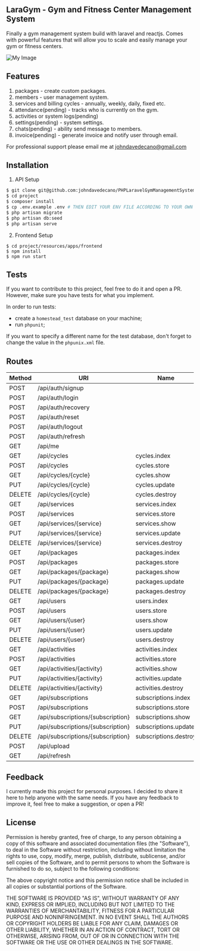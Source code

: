 ## LaraGym - Gym and Fitness Center Management System

Finally a gym management system build with laravel and reactjs. Comes with powerful features that will allow you to scale and easily manage your gym or fitness centers.

![My Image](https://raw.github.com/johndavedecano/PHPLaravelGymManagementSystem/master/screenshot.png)

## Features

1. packages - create custom packages.
2. members - user management system.
3. services and billing cycles - annually, weekly, daily, fixed etc.
4. attendance(pending) - tracks who is currently on the gym.
5. activities or system logs(pending)
6. settings(pending) - system settings.
7. chats(pending) - ability send message to members.
8. invoice(pending) - generate invoice and notify user through email.

For professional support please email me at johndavedecano@gmail.com

## Installation

1. API Setup

```bash
$ git clone git@github.com:johndavedecano/PHPLaravelGymManagementSystem.git project
$ cd project
$ composer install
$ cp .env.example .env # THEN EDIT YOUR ENV FILE ACCORDING TO YOUR OWN SETTINGS.
$ php artisan migrate
$ php artisan db:seed
$ php artisan serve
```

2. Frontend Setup

```base
$ cd project/resources/apps/frontend
$ npm install
$ npm run start
```

## Tests

If you want to contribute to this project, feel free to do it and open a PR. However, make sure you have tests for what you implement.

In order to run tests:

* create a `homestead_test` database on your machine;
* run `phpunit`;

If you want to specify a different name for the test database, don't forget to change the value in the `phpunix.xml` file.


## Routes

| Method    | URI                               | Name                  | Action                                                         | Protected | Version(s) |
|-----------|-----------------------------------|-----------------------|----------------------------------------------------------------|-----------|------------|
| POST      | /api/auth/signup                  |                       | App\Api\V1\Controllers\SignUpController@signUp                 | No        | v1         |
| POST      | /api/auth/login                   |                       | App\Api\V1\Controllers\LoginController@login                   | No        | v1         |
| POST      | /api/auth/recovery                |                       | App\Api\V1\Controllers\ForgotPasswordController@sendResetEmail | No        | v1         |
| POST      | /api/auth/reset                   |                       | App\Api\V1\Controllers\ResetPasswordController@resetPassword   | No        | v1         |
| POST      | /api/auth/logout                  |                       | App\Api\V1\Controllers\LogoutController@logout                 | No        | v1         |
| POST      | /api/auth/refresh                 |                       | App\Api\V1\Controllers\RefreshController@refresh               | No        | v1         |
| GET       | /api/me                           |                       | App\Api\V1\Controllers\UserController@me                       | No        | v1         |
| GET       | /api/cycles                       | cycles.index          | App\Api\V1\Controllers\CycleController@index                   | No        | v1         |
| POST      | /api/cycles                       | cycles.store          | App\Api\V1\Controllers\CycleController@store                   | No        | v1         |
| GET       | /api/cycles/{cycle}               | cycles.show           | App\Api\V1\Controllers\CycleController@show                    | No        | v1         |
| PUT       | /api/cycles/{cycle}               | cycles.update         | App\Api\V1\Controllers\CycleController@update                  | No        | v1         |
| DELETE    | /api/cycles/{cycle}               | cycles.destroy        | App\Api\V1\Controllers\CycleController@destroy                 | No        | v1         |
| GET       | /api/services                     | services.index        | App\Api\V1\Controllers\ServiceController@index                 | No        | v1         |
| POST      | /api/services                     | services.store        | App\Api\V1\Controllers\ServiceController@store                 | No        | v1         |
| GET       | /api/services/{service}           | services.show         | App\Api\V1\Controllers\ServiceController@show                  | No        | v1         |
| PUT       | /api/services/{service}           | services.update       | App\Api\V1\Controllers\ServiceController@update                | No        | v1         |
| DELETE    | /api/services/{service}           | services.destroy      | App\Api\V1\Controllers\ServiceController@destroy               | No        | v1         |
| GET       | /api/packages                     | packages.index        | App\Api\V1\Controllers\PackageController@index                 | No        | v1         |
| POST      | /api/packages                     | packages.store        | App\Api\V1\Controllers\PackageController@store                 | No        | v1         |
| GET       | /api/packages/{package}           | packages.show         | App\Api\V1\Controllers\PackageController@show                  | No        | v1         |
| PUT       | /api/packages/{package}           | packages.update       | App\Api\V1\Controllers\PackageController@update                | No        | v1         |
| DELETE    | /api/packages/{package}           | packages.destroy      | App\Api\V1\Controllers\PackageController@destroy               | No        | v1         |
| GET       | /api/users                        | users.index           | App\Api\V1\Controllers\UserController@index                    | No        | v1         |
| POST      | /api/users                        | users.store           | App\Api\V1\Controllers\UserController@store                    | No        | v1         |
| GET       | /api/users/{user}                 | users.show            | App\Api\V1\Controllers\UserController@show                     | No        | v1         |
| PUT       | /api/users/{user}                 | users.update          | App\Api\V1\Controllers\UserController@update                   | No        | v1         |
| DELETE    | /api/users/{user}                 | users.destroy         | App\Api\V1\Controllers\UserController@destroy                  | No        | v1         |
| GET       | /api/activities                   | activities.index      | App\Api\V1\Controllers\ActivityController@index                | No        | v1         |
| POST      | /api/activities                   | activities.store      | App\Api\V1\Controllers\ActivityController@store                | No        | v1         |
| GET       | /api/activities/{activity}        | activities.show       | App\Api\V1\Controllers\ActivityController@show                 | No        | v1         |
| PUT       | /api/activities/{activity}        | activities.update     | App\Api\V1\Controllers\ActivityController@update               | No        | v1         |
| DELETE    | /api/activities/{activity}        | activities.destroy    | App\Api\V1\Controllers\ActivityController@destroy              | No        | v1         |
| GET       | /api/subscriptions                | subscriptions.index   | App\Api\V1\Controllers\SubscriptionController@index            | No        | v1         |
| POST      | /api/subscriptions                | subscriptions.store   | App\Api\V1\Controllers\SubscriptionController@store            | No        | v1         |
| GET       | /api/subscriptions/{subscription} | subscriptions.show    | App\Api\V1\Controllers\SubscriptionController@show             | No        | v1         |
| PUT       | /api/subscriptions/{subscription} | subscriptions.update  | App\Api\V1\Controllers\SubscriptionController@update           | No        | v1         |
| DELETE    | /api/subscriptions/{subscription} | subscriptions.destroy | App\Api\V1\Controllers\SubscriptionController@destroy          | No        | v1         |
| POST      | /api/upload                       |                       | App\Api\V1\Controllers\ImageController@store                   | No        | v1         |
| GET       | /api/refresh                      |                       | Closure                                                        | No        | v1         |

## Feedback

I currently made this project for personal purposes. I decided to share it here to help anyone with the same needs. If you have any feedback to improve it, feel free to make a suggestion, or open a PR!

## License

Permission is hereby granted, free of charge, to any person obtaining a copy of this software and associated documentation files (the "Software"), to deal in the Software without restriction, including without limitation the rights to use, copy, modify, merge, publish, distribute, sublicense, and/or sell copies of the Software, and to permit persons to whom the Software is furnished to do so, subject to the following conditions:

The above copyright notice and this permission notice shall be included in all copies or substantial portions of the Software.

THE SOFTWARE IS PROVIDED "AS IS", WITHOUT WARRANTY OF ANY KIND, EXPRESS OR IMPLIED, INCLUDING BUT NOT LIMITED TO THE WARRANTIES OF MERCHANTABILITY, FITNESS FOR A PARTICULAR PURPOSE AND NONINFRINGEMENT. IN NO EVENT SHALL THE AUTHORS OR COPYRIGHT HOLDERS BE LIABLE FOR ANY CLAIM, DAMAGES OR OTHER LIABILITY, WHETHER IN AN ACTION OF CONTRACT, TORT OR OTHERWISE, ARISING FROM, OUT OF OR IN CONNECTION WITH THE SOFTWARE OR THE USE OR OTHER DEALINGS IN THE SOFTWARE.
